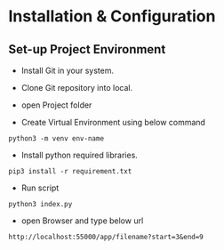 # Installation & Configuration 

## Set-up Project Environment
- Install Git in your system.
- Clone Git repository into local.
- open Project folder

- Create Virtual Environment using below command
```
python3 -m venv env-name
```

- Install python required libraries.
```
pip3 install -r requirement.txt
```

- Run script 
```
python3 index.py
```
- open Browser and type below url
```
http://localhost:55000/app/filename?start=3&end=9
```